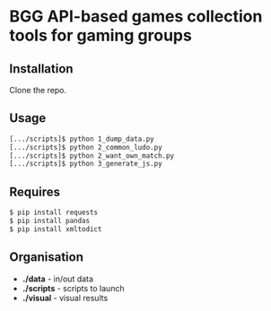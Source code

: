 # BGG API-based games collection tools for gaming groups

## Installation

Clone the repo.

## Usage

```bash
[.../scripts]$ python 1_dump_data.py
[.../scripts]$ python 2_common_ludo.py
[.../scripts]$ python 2_want_own_match.py
[.../scripts]$ python 3_generate_js.py
```

## Requires

```bash
$ pip install requests
$ pip install pandas
$ pip install xmltodict
```

## Organisation

* __./data__ - in/out data
* __./scripts__ - scripts to launch
* __./visual__ - visual results
